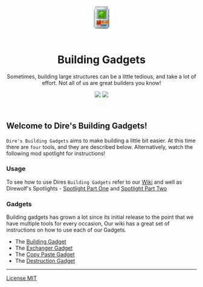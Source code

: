 <p align="center" style="padding: 3em;"><img width="60" src="https://github.com/Direwolf20-MC/BuildingGadgets/blob/master/src/main/resources/assets/buildinggadgets/textures/logo/logo.png?raw=true" /></p>
<h1 align="center" style="margin-top: 20px; border-bottom: 0;">Building Gadgets</h1>
<p align="center">Sometimes, building large structures can be a little tedious, and take a lot of effort. Not all of us are great builders you know!
</p>
<p align="center">
    <a href="https://minecraft.curseforge.com/projects/building-gadgets"><img src="http://cf.way2muchnoise.eu/full_298187_downloads.svg" /></a>
    <a href="https://minecraft.curseforge.com/projects/building-gadgets"><img src="http://cf.way2muchnoise.eu/packs/full_298187_in_packs.svg" /></a>
</p>    

<p data-comment="this fakes a line break">&zwnj;</p>

## Welcome to Dire's Building Gadgets!

`Dire's Building Gadgets` aims to make building a little bit easier. At this time there are `four` tools, and they are described below. Alternatively, watch the following mod spotlight for instructions!

### Usage
To see how to use Dires `Building Gadgets` refer to our [Wiki](https://github.com/Direwolf20-MC/BuildingGadgets/wiki) and well as Direwolf's Spotlights - [Spotlight Part One](https://youtu.be/D4Ib4h7aTSk) and [Spotlight Part Two](https://youtu.be/JS1Xx_kwQQ0)

### Gadgets
Building gadgets has grown a lot since its initial release to the point that we have multiple tools for every occasion, Our wiki has a great set of instructions on how to use each of our Gadgets.

- The [Building Gadget](https://github.com/Direwolf20-MC/BuildingGadgets/wiki/Building-Gadget)
- The [Exchanger Gadget](https://github.com/Direwolf20-MC/BuildingGadgets/wiki/Exchanger-Gadget)
- The [Copy Paste Gadget](https://github.com/Direwolf20-MC/BuildingGadgets/wiki/Copy-Paste-Gadget)
- The [Destruction Gadget](https://github.com/Direwolf20-MC/BuildingGadgets/wiki/Destruction-Gadget)

---

[License MIT](License.md)
